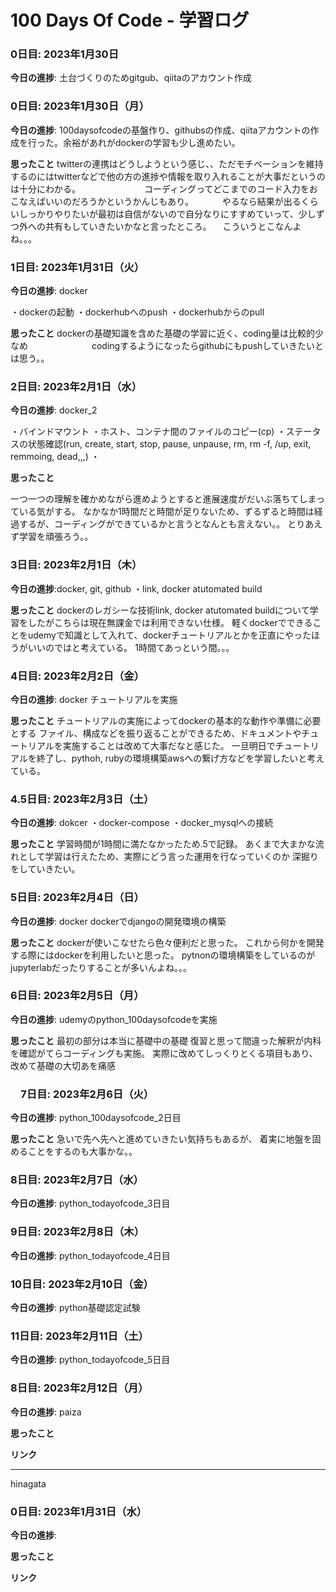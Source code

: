 # 100 Days Of Code - 学習ログ

### 0日目: 2023年1月30日

**今日の進捗**: 土台づくりのためgitgub、qiitaのアカウント作成
### 0日目: 2023年1月30日（月）

**今日の進捗**: 100daysofcodeの基盤作り、githubsの作成、qiitaアカウントの作成を行った。余裕があれがdockerの学習も少し進めたい。

**思ったこと** twitterの連携はどうしようという感じ、、ただモチベーションを維持するのにはtwitterなどで他の方の進捗や情報を取り入れることが大事だというのは十分にわかる。
　　　　　　　コーディングってどこまでのコード入力をおこなえばいいのだろうかというかんじもあり。
       　　　やるなら結果が出るくらいしっかりやりたいが最初は自信がないので自分なりにすすめていって、少しずつ外への共有もしていきたいかなと言ったところ。
          　こういうとこなんよね。。。

### 1日目: 2023年1月31日（火）

**今日の進捗**: docker

・dockerの起動
・dockerhubへのpush
・dockerhubからのpull

**思ったこと** dockerの基礎知識を含めた基礎の学習に近く、coding量は比較的少なめ
　　　　　　　codingするようになったらgithubにもpushしていきたいとは思う。。



### 2日目: 2023年2月1日（水）

**今日の進捗**: docker_2

・バインドマウント
・ホスト、コンテナ間のファイルのコピー(cp)
・ステータスの状態確認(run, create, start, stop, pause, unpause, rm, rm -f, /up, exit, remmoing, dead,,,)
・

**思ったこと** 

一つ一つの理解を確かめながら進めようとすると進展速度がだいぶ落ちてしまっている気がする。
なかなか1時間だと時間が足りないため、ずるずると時間は経過するが、コーディングができているかと言うとなんとも言えない。。
とりあえず学習を頑張ろう。。

### 3日目: 2023年2月1日（木）

**今日の進捗**:docker, git, github
・link, docker atutomated build


**思ったこと** 
dockerのレガシーな技術link, docker atutomated buildについて学習をしたがこちらは現在無課金では利用できない仕様。
軽くdockerでできることをudemyで知識として入れて、dockerチュートリアルとかを正直にやったほうがいいのではと考えている。
1時間てあっという間。。。


### 4日目: 2023年2月2日（金）

**今日の進捗**: docker
チュートリアルを実施

**思ったこと** 
チュートリアルの実施によってdockerの基本的な動作や準備に必要とする
ファイル、構成などを振り返ることができるため、ドキュメントやチュートリアルを実施することは改めて大事だなと感じた。
一旦明日でチュートリアルを終了し、pythoh, rubyの環境構築awsへの繋げ方などを学習したいと考えている。

### 4.5日目: 2023年2月3日（土）

**今日の進捗**: dokcer
・docker-compose
・docker_mysqlへの接続

**思ったこと** 
学習時間が1時間に満たなかったため.5で記録。
あくまで大まかな流れとして学習は行えたため、実際にどう言った運用を行なっていくのか
深掘りをしていきたい。

### 5日目: 2023年2月4日（日）

**今日の進捗**: docker
dockerでdjangoの開発環境の構築

**思ったこと** 
dockerが使いこなせたら色々便利だと思った。
これから何かを開発する際にはdockerを利用したいと思った。
pytnonの環境構築をしているのがjupyterlabだったりすることが多いんよね。。。


### 6日目: 2023年2月5日（月）

**今日の進捗**: udemyのpython_100daysofcodeを実施

**思ったこと** 
最初の部分は本当に基礎中の基礎
復習と思って間違った解釈が内科を確認がてらコーディングも実施。
実際に改めてしっくりとくる項目もあり、改めて基礎の大切あを痛感

### 　7日目: 2023年2月6日（火）

**今日の進捗**: python_100daysofcode_2日目

**思ったこと** 
急いで先へ先へと進めていきたい気持ちもあるが、
着実に地盤を固めることをするのも大事かな。。


###  8日目: 2023年2月7日（水）

**今日の進捗**: python_todayofcode_3日目


###  9日目: 2023年2月8日（木）

**今日の進捗**: python_todayofcode_4日目


###  10日目: 2023年2月10日（金）

**今日の進捗**: python基礎認定試験

###  11日目: 2023年2月11日（土）

**今日の進捗**: python_todayofcode_5日目


###  8日目: 2023年2月12日（月）

**今日の進捗**: paiza

**思ったこと** 

**リンク**


*****

hinagata

### 0日目: 2023年1月31日（水）

**今日の進捗**: 

**思ったこと** 

**リンク**
